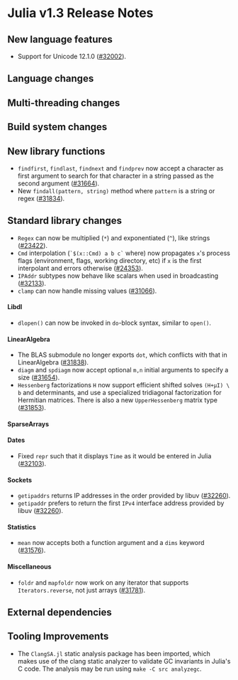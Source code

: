 Julia v1.3 Release Notes
========================

New language features
---------------------

* Support for Unicode 12.1.0 ([#32002](https://github.com/JuliaLang/julia/issues/32002)).

Language changes
----------------


Multi-threading changes
-----------------------


Build system changes
--------------------


New library functions
---------------------

* `findfirst`, `findlast`, `findnext` and `findprev` now accept a character as first argument
  to search for that character in a string passed as the second argument ([#31664](https://github.com/JuliaLang/julia/issues/31664)).
* New `findall(pattern, string)` method where `pattern` is a string or regex ([#31834](https://github.com/JuliaLang/julia/issues/31834)).

Standard library changes
------------------------

* `Regex` can now be multiplied (`*`) and exponentiated (`^`), like strings ([#23422](https://github.com/JuliaLang/julia/issues/23422)).
* `Cmd` interpolation (`` `$(x::Cmd) a b c` `` where) now propagates `x`'s process flags
  (environment, flags, working directory, etc) if `x` is the first interpolant and errors
  otherwise ([#24353](https://github.com/JuliaLang/julia/issues/24353)).
* `IPAddr` subtypes now behave like scalars when used in broadcasting ([#32133](https://github.com/JuliaLang/julia/issues/32133)).
* `clamp` can now handle missing values ([#31066](https://github.com/JuliaLang/julia/issues/31066)).

#### Libdl

* `dlopen()` can now be invoked in `do`-block syntax, similar to `open()`.

#### LinearAlgebra

* The BLAS submodule no longer exports `dot`, which conflicts with that in LinearAlgebra ([#31838](https://github.com/JuliaLang/julia/issues/31838)).
* `diagm` and `spdiagm` now accept optional `m,n` initial arguments to specify a size ([#31654](https://github.com/JuliaLang/julia/issues/31654)).
* `Hessenberg` factorizations `H` now support efficient shifted solves `(H+µI) \ b` and determinants, and use a specialized tridiagonal factorization for Hermitian matrices. There is also a new `UpperHessenberg` matrix type ([#31853](https://github.com/JuliaLang/julia/issues/31853)).

#### SparseArrays


#### Dates

* Fixed `repr` such that it displays `Time` as it would be entered in Julia ([#32103](https://github.com/JuliaLang/julia/issues/32103)).

#### Sockets

* `getipaddrs` returns IP addresses in the order provided by libuv ([#32260](https://github.com/JuliaLang/julia/issues/32260)).
* `getipaddr` prefers to return the first `IPv4` interface address provided by libuv ([#32260](https://github.com/JuliaLang/julia/issues/32260)).

#### Statistics

* `mean` now accepts both a function argument and a `dims` keyword ([#31576](https://github.com/JuliaLang/julia/issues/31576)).

#### Miscellaneous

* `foldr` and `mapfoldr` now work on any iterator that supports `Iterators.reverse`, not just arrays ([#31781](https://github.com/JuliaLang/julia/issues/31781)).

External dependencies
---------------------

Tooling Improvements
---------------------

* The `ClangSA.jl` static analysis package has been imported, which makes use of
  the clang static analyzer to validate GC invariants in Julia's C code. The analysis
  may be run using `make -C src analyzegc`.

